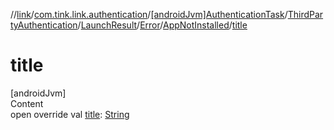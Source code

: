 //[link](../../../../../../index.md)/[com.tink.link.authentication](../../../../../index.md)/[[androidJvm]AuthenticationTask](../../../../index.md)/[ThirdPartyAuthentication](../../../index.md)/[LaunchResult](../../index.md)/[Error](../index.md)/[AppNotInstalled](index.md)/[title](title.md)



# title  
[androidJvm]  
Content  
open override val [title](title.md): [String](https://kotlinlang.org/api/latest/jvm/stdlib/kotlin/-string/index.html)  



